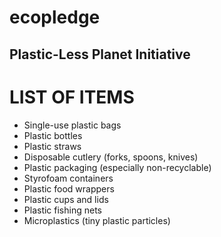 # ecopledge

## Plastic-Less Planet Initiative 


# LIST OF ITEMS

* Single-use plastic bags
* Plastic bottles
* Plastic straws
* Disposable cutlery (forks, spoons, knives)
* Plastic packaging (especially non-recyclable)
* Styrofoam containers
* Plastic food wrappers
* Plastic cups and lids
* Plastic fishing nets
* Microplastics (tiny plastic particles)
